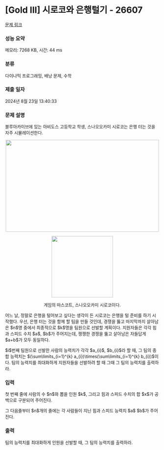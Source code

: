 # [Gold III] 시로코와 은행털기 - 26607 

[문제 링크](https://www.acmicpc.net/problem/26607) 

### 성능 요약

메모리: 7268 KB, 시간: 44 ms

### 분류

다이나믹 프로그래밍, 배낭 문제, 수학

### 제출 일자

2024년 8월 23일 13:40:33

### 문제 설명

<p>블루아카이브에 있는 아비도스 고등학교 학생, 스나오오카미 시로코는 은행 터는 것을 자주 시뮬레이션한다.</p>

<p style="text-align: center;"><img alt="" src="" style="height: 300px; width: 500px;"></p>

<p style="text-align: center;"><img alt="" src="" style="height: 200px; width: 200px;"></p>

<p style="text-align: center;">게임의 마스코트, 스나오오카미 시로코이다.</p>

<p>어느 날, 정말로 은행을 털어보고 싶다는 생각이 든 시로코는 은행을 털 준비를 하기 시작했다. 우선, 은행 터는 것을 함께 할 팀을 만들 것인데, 경쟁을 뚫고 마지막까지 살아남은 $n$명 중에서 최종적으로 $k$명을 팀원으로 선발할 계획이다. 지원자들은 각각 힘과 스피드 수치 $a$, $b$가 주어지는데, 쟁쟁한 경쟁을 뚫고 살아남은 자들답게 $a+b$가 모두 동일하다.</p>

<p>$i$번째 팀원으로 선발한 사람의 능력치가 각각 $a_{i}$, $b_{i}$라 할 때, 그 팀의 종합 능력치는 $(\sum\limits_{i=1}^{k} a_{i})\times(\sum\limits_{i=1}^{k} b_{i})$이다. 팀의 능력치를 최대화하게 지원자들을 선발하려 할 때 그때 그 팀의 능력치를 출력하라.</p>

### 입력 

 <p>첫 번째 줄에 사람의 수 $n$와 뽑을 인원 $k$, 그리고 힘과 스피드 수치의 합 $x$가 공백으로 구분되어 주어진다.</p>

<p>그 다음줄부터 $n$개의 줄에는 각 사람들이 지닌 힘과 스피드 능력치 $a$ $b$가 주어진다.</p>

### 출력 

 <p>팀의 능력치를 최대화하게 인원을 선발할 때, 그 팀의 능력치를 출력하라.</p>

